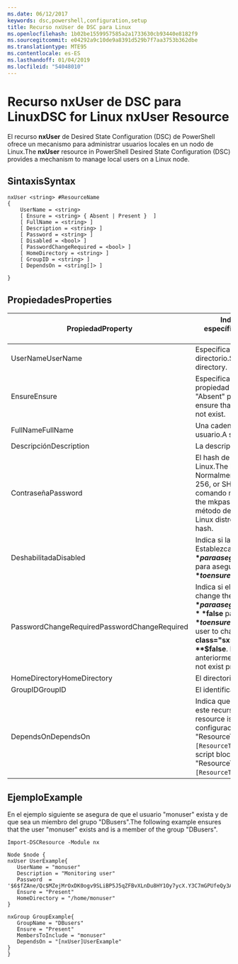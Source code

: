 ```yaml
---
ms.date: 06/12/2017
keywords: dsc,powershell,configuration,setup
title: Recurso nxUser de DSC para Linux
ms.openlocfilehash: 1b02be1559957585a2a1733630cb93440e8182f9
ms.sourcegitcommit: e04292a9c10de9a8391d529b7f7aa3753b362dbe
ms.translationtype: MTE95
ms.contentlocale: es-ES
ms.lasthandoff: 01/04/2019
ms.locfileid: "54048010"
---
```

# <a name="dsc-for-linux-nxuser-resource"></a><span data-ttu-id="b8008-103">Recurso nxUser de DSC para Linux</span><span class="sxs-lookup"><span data-stu-id="b8008-103">DSC for Linux nxUser Resource</span></span>

<span data-ttu-id="b8008-104">El recurso **nxUser** de Desired State Configuration (DSC) de PowerShell ofrece un mecanismo para administrar usuarios locales en un nodo de Linux.</span><span class="sxs-lookup"><span data-stu-id="b8008-104">The **nxUser** resource in PowerShell Desired State Configuration (DSC) provides a mechanism to manage local users on a Linux node.</span></span>

## <a name="syntax"></a><span data-ttu-id="b8008-105">Sintaxis</span><span class="sxs-lookup"><span data-stu-id="b8008-105">Syntax</span></span>

```
nxUser <string> #ResourceName
{
    UserName = <string>
    [ Ensure = <string> { Absent | Present }  ]
    [ FullName = <string> ]
    [ Description = <string> ]
    [ Password = <string> ]
    [ Disabled = <bool> ]
    [ PasswordChangeRequired = <bool> ]
    [ HomeDirectory = <string> ]
    [ GroupID = <string> ]
    [ DependsOn = <string[]> ]

}
```

## <a name="properties"></a><span data-ttu-id="b8008-106">Propiedades</span><span class="sxs-lookup"><span data-stu-id="b8008-106">Properties</span></span>

|  <span data-ttu-id="b8008-107">Propiedad</span><span class="sxs-lookup"><span data-stu-id="b8008-107">Property</span></span> |  <span data-ttu-id="b8008-108">Indica el nombre de la cuenta para la que quiere garantizar un estado específico.</span><span class="sxs-lookup"><span data-stu-id="b8008-108">Indicates the account name for which you want to ensure a specific state.</span></span> |
|---|---|
| <span data-ttu-id="b8008-109">UserName</span><span class="sxs-lookup"><span data-stu-id="b8008-109">UserName</span></span>| <span data-ttu-id="b8008-110">Especifica la ubicación donde desea garantizar el estado de un archivo o directorio.</span><span class="sxs-lookup"><span data-stu-id="b8008-110">Specifies the location where you want to ensure the state for a file or directory.</span></span>|
| <span data-ttu-id="b8008-111">Ensure</span><span class="sxs-lookup"><span data-stu-id="b8008-111">Ensure</span></span>| <span data-ttu-id="b8008-112">Especifica si la cuenta existe.</span><span class="sxs-lookup"><span data-stu-id="b8008-112">Specifies whether the account exists.</span></span> <span data-ttu-id="b8008-113">Establezca esta propiedad en "Present" para asegurarse de que la cuenta exista y establézcala como "Absent" para asegurarse de que la cuenta no exista.</span><span class="sxs-lookup"><span data-stu-id="b8008-113">Set this property to "Present" to ensure that the account exists, and set it to "Absent" to ensure that the account does not exist.</span></span>|
| <span data-ttu-id="b8008-114">FullName</span><span class="sxs-lookup"><span data-stu-id="b8008-114">FullName</span></span>| <span data-ttu-id="b8008-115">Una cadena que contiene el nombre completo que se usará para la cuenta de usuario.</span><span class="sxs-lookup"><span data-stu-id="b8008-115">A string that contains the full name to use for the user account.</span></span>|
| <span data-ttu-id="b8008-116">Descripción</span><span class="sxs-lookup"><span data-stu-id="b8008-116">Description</span></span>| <span data-ttu-id="b8008-117">La descripción de la cuenta de usuario.</span><span class="sxs-lookup"><span data-stu-id="b8008-117">The description for the user account.</span></span>|
| <span data-ttu-id="b8008-118">Contraseña</span><span class="sxs-lookup"><span data-stu-id="b8008-118">Password</span></span>| <span data-ttu-id="b8008-119">El hash de la contraseña de los usuarios en el formato adecuado para el equipo Linux.</span><span class="sxs-lookup"><span data-stu-id="b8008-119">The hash of the users password in the appropriate form for the Linux computer.</span></span> <span data-ttu-id="b8008-120">Normalmente, es un hash SHA-512 o SHA-256 con sal.</span><span class="sxs-lookup"><span data-stu-id="b8008-120">Typically, this is a salted SHA-256, or SHA-512 hash.</span></span> <span data-ttu-id="b8008-121">En Debian y Ubuntu Linux, este valor se puede generar con el comando mkpasswd.</span><span class="sxs-lookup"><span data-stu-id="b8008-121">On Debian and Ubuntu Linux, this value can be generated with the mkpasswd command.</span></span> <span data-ttu-id="b8008-122">Para otras distribuciones de Linux, puede utilizarse el método de cifrado de la biblioteca de cifrado de Python para generar el hash.</span><span class="sxs-lookup"><span data-stu-id="b8008-122">For other Linux distros, the crypt method of Python’s Crypt library can be used to generate the hash.</span></span>|
| <span data-ttu-id="b8008-123">Deshabilitada</span><span class="sxs-lookup"><span data-stu-id="b8008-123">Disabled</span></span>| <span data-ttu-id="b8008-124">Indica si la cuenta se encuentra habilitada.</span><span class="sxs-lookup"><span data-stu-id="b8008-124">Indicates whether the account is enabled.</span></span> <span data-ttu-id="b8008-125">Establezca esta propiedad en **$true** para asegurarse de que esta cuenta esté deshabilitada y establézcala como **$false** para asegurarse de que esté habilitada.</span><span class="sxs-lookup"><span data-stu-id="b8008-125">Set this property to **$true** to ensure that this account is disabled, and set it to **$false** to ensure that it is enabled.</span></span>|
| <span data-ttu-id="b8008-126">PasswordChangeRequired</span><span class="sxs-lookup"><span data-stu-id="b8008-126">PasswordChangeRequired</span></span>| <span data-ttu-id="b8008-127">Indica si el usuario puede cambiar la contraseña.</span><span class="sxs-lookup"><span data-stu-id="b8008-127">Indicates whether the user can change the password.</span></span> <span data-ttu-id="b8008-128">Establezca esta propiedad en **$true** para asegurarse de que el usuario no pueda cambiar la contraseña y establézcala como **$false** para permitir al usuario cambiar la contraseña.</span><span class="sxs-lookup"><span data-stu-id="b8008-128">Set this property to **$true** to ensure that the user cannot change the password, and set it to **$false** to allow the user to change the password.</span></span> <span data-ttu-id="b8008-129">El valor predeterminado es **$false**.</span><span class="sxs-lookup"><span data-stu-id="b8008-129">The default value is **$false**.</span></span> <span data-ttu-id="b8008-130">Esta propiedad solo se evalúa si la cuenta de usuario no existía anteriormente y se está creando.</span><span class="sxs-lookup"><span data-stu-id="b8008-130">This property is only evaluated if the user account did not exist previously and is being created.</span></span>|
| <span data-ttu-id="b8008-131">HomeDirectory</span><span class="sxs-lookup"><span data-stu-id="b8008-131">HomeDirectory</span></span>| <span data-ttu-id="b8008-132">El directorio principal del usuario.</span><span class="sxs-lookup"><span data-stu-id="b8008-132">The home directory for the user.</span></span>|
| <span data-ttu-id="b8008-133">GroupID</span><span class="sxs-lookup"><span data-stu-id="b8008-133">GroupID</span></span>| <span data-ttu-id="b8008-134">El identificador de grupo principal del usuario.</span><span class="sxs-lookup"><span data-stu-id="b8008-134">The primary group ID for the user.</span></span>|
| <span data-ttu-id="b8008-135">DependsOn</span><span class="sxs-lookup"><span data-stu-id="b8008-135">DependsOn</span></span> | <span data-ttu-id="b8008-136">Indica que la configuración de otro recurso debe ejecutarse antes de que se configure este recurso.</span><span class="sxs-lookup"><span data-stu-id="b8008-136">Indicates that the configuration of another resource must run before this resource is configured.</span></span> <span data-ttu-id="b8008-137">Por ejemplo, si el elemento ID del bloque del script de configuración del recurso que quiere ejecutar primero es "ResourceName" y su tipo es "ResourceType", la sintaxis para usar esta propiedad es `DependsOn = "[ResourceType]ResourceName"`.</span><span class="sxs-lookup"><span data-stu-id="b8008-137">For example, if the ID of the resource configuration script block that you want to run first is "ResourceName" and its type is "ResourceType", the syntax for using this property is `DependsOn = "[ResourceType]ResourceName"`.</span></span>|

## <a name="example"></a><span data-ttu-id="b8008-138">Ejemplo</span><span class="sxs-lookup"><span data-stu-id="b8008-138">Example</span></span>

<span data-ttu-id="b8008-139">En el ejemplo siguiente se asegura de que el usuario "monuser" exista y de que sea un miembro del grupo "DBusers".</span><span class="sxs-lookup"><span data-stu-id="b8008-139">The following example ensures that the user "monuser" exists and is a member of the group "DBusers".</span></span>

```
Import-DSCResource -Module nx

Node $node {
nxUser UserExample{
   UserName = "monuser"
   Description = "Monitoring user"
   Password  =    '$6$fZAne/Qc$MZejMrOxDK0ogv9SLiBP5J5qZFBvXLnDu8HY1Oy7ycX.Y3C7mGPUfeQy3A82ev3zIabhDQnj2ayeuGn02CqE/0'
   Ensure = "Present"
   HomeDirectory = "/home/monuser"
}

nxGroup GroupExample{
   GroupName = "DBusers"
   Ensure = "Present"
   MembersToInclude = "monuser"
   DependsOn = "[nxUser]UserExample"
}
}
```